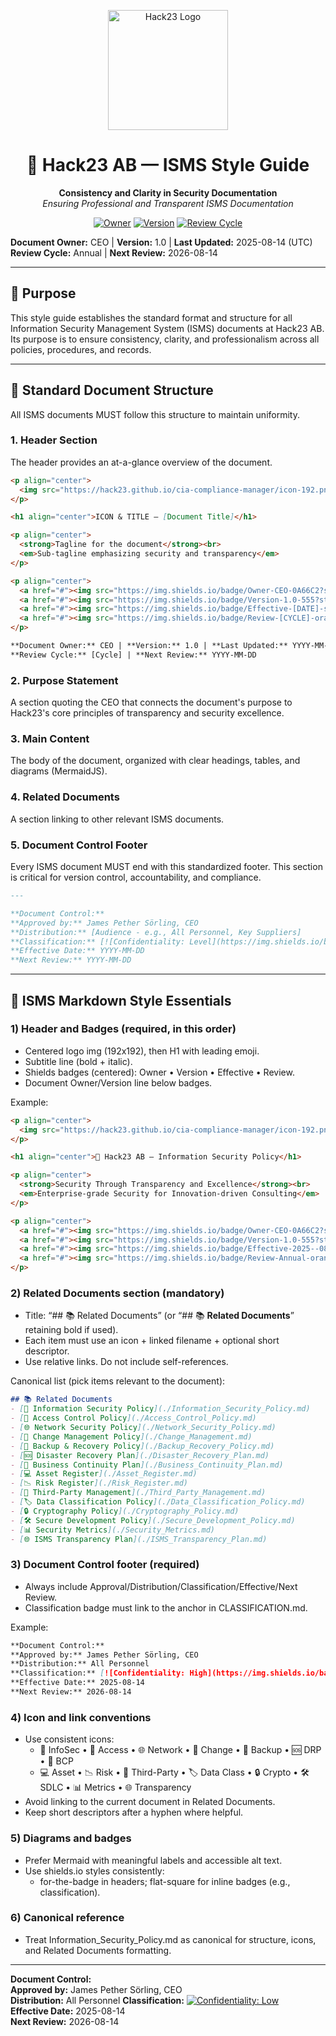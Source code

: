 <p align="center">
  <img src="https://hack23.github.io/cia-compliance-manager/icon-192.png" alt="Hack23 Logo" width="192" height="192">
</p>

<h1 align="center">🎨 Hack23 AB — ISMS Style Guide</h1>

<p align="center">
  <strong>Consistency and Clarity in Security Documentation</strong><br>
  <em>Ensuring Professional and Transparent ISMS Documentation</em>
</p>

<p align="center">
  <a href="#"><img src="https://img.shields.io/badge/Owner-CEO-0A66C2?style=for-the-badge" alt="Owner"/></a>
  <a href="#"><img src="https://img.shields.io/badge/Version-1.0-555?style=for-the-badge" alt="Version"/></a>
  <a href="#"><img src="https://img.shields.io/badge/Review-Annual-orange?style=for-the-badge" alt="Review Cycle"/></a>
</p>

**Document Owner:** CEO | **Version:** 1.0 | **Last Updated:** 2025-08-14 (UTC)  
**Review Cycle:** Annual | **Next Review:** 2026-08-14

---

## 🎯 **Purpose**

This style guide establishes the standard format and structure for all Information Security Management System (ISMS) documents at Hack23 AB. Its purpose is to ensure consistency, clarity, and professionalism across all policies, procedures, and records.

---

## 📄 **Standard Document Structure**

All ISMS documents MUST follow this structure to maintain uniformity.

### 1. **Header Section**

The header provides an at-a-glance overview of the document.

```markdown
<p align="center">
  <img src="https://hack23.github.io/cia-compliance-manager/icon-192.png" alt="Hack23 Logo" width="192" height="192">
</p>

<h1 align="center">ICON & TITLE — [Document Title]</h1>

<p align="center">
  <strong>Tagline for the document</strong><br>
  <em>Sub-tagline emphasizing security and transparency</em>
</p>

<p align="center">
  <a href="#"><img src="https://img.shields.io/badge/Owner-CEO-0A66C2?style=for-the-badge" alt="Owner"/></a>
  <a href="#"><img src="https://img.shields.io/badge/Version-1.0-555?style=for-the-badge" alt="Version"/></a>
  <a href="#"><img src="https://img.shields.io/badge/Effective-[DATE]-success?style=for-the-badge" alt="Effective Date"/></a>
  <a href="#"><img src="https://img.shields.io/badge/Review-[CYCLE]-orange?style=for-the-badge" alt="Review Cycle"/></a>
</p>

**Document Owner:** CEO | **Version:** 1.0 | **Last Updated:** YYYY-MM-DD (UTC)  
**Review Cycle:** [Cycle] | **Next Review:** YYYY-MM-DD
```

### 2. **Purpose Statement**

A section quoting the CEO that connects the document's purpose to Hack23's core principles of transparency and security excellence.

### 3. **Main Content**

The body of the document, organized with clear headings, tables, and diagrams (MermaidJS).

### 4. **Related Documents**

A section linking to other relevant ISMS documents.

### 5. **Document Control Footer**

Every ISMS document MUST end with this standardized footer. This section is critical for version control, accountability, and compliance.

```markdown
---

**Document Control:**  
**Approved by:** James Pether Sörling, CEO  
**Distribution:** [Audience - e.g., All Personnel, Key Suppliers]
**Classification:** [![Confidentiality: Level](https://img.shields.io/badge/C-[Level]-[Color]?style=flat-square)](./CLASSIFICATION.md#confidentiality-levels)  
**Effective Date:** YYYY-MM-DD  
**Next Review:** YYYY-MM-DD
```

---

## 📘 ISMS Markdown Style Essentials

### 1) Header and Badges (required, in this order)
- Centered logo img (192x192), then H1 with leading emoji.
- Subtitle line (bold + italic).
- Shields badges (centered): Owner • Version • Effective • Review.
- Document Owner/Version line below badges.

Example:
```markdown
<p align="center">
  <img src="https://hack23.github.io/cia-compliance-manager/icon-192.png" alt="Hack23 Logo" width="192" height="192">
</p>

<h1 align="center">🔐 Hack23 AB — Information Security Policy</h1>

<p align="center">
  <strong>Security Through Transparency and Excellence</strong><br>
  <em>Enterprise-grade Security for Innovation-driven Consulting</em>
</p>

<p align="center">
  <a href="#"><img src="https://img.shields.io/badge/Owner-CEO-0A66C2?style=for-the-badge" alt="Owner"/></a>
  <a href="#"><img src="https://img.shields.io/badge/Version-1.0-555?style=for-the-badge" alt="Version"/></a>
  <a href="#"><img src="https://img.shields.io/badge/Effective-2025--08--14-success?style=for-the-badge" alt="Effective Date"/></a>
  <a href="#"><img src="https://img.shields.io/badge/Review-Annual-orange?style=for-the-badge" alt="Review Cycle"/></a>
</p>
```

### 2) Related Documents section (mandatory)
- Title: “## 📚 Related Documents” (or “## 📚 **Related Documents**” retaining bold if used).
- Each item must use an icon + linked filename + optional short descriptor.
- Use relative links. Do not include self-references.

Canonical list (pick items relevant to the document):
```markdown
## 📚 Related Documents
- [🔐 Information Security Policy](./Information_Security_Policy.md)
- [🔑 Access Control Policy](./Access_Control_Policy.md)
- [🌐 Network Security Policy](./Network_Security_Policy.md)
- [📝 Change Management Policy](./Change_Management.md)
- [💾 Backup & Recovery Policy](./Backup_Recovery_Policy.md)
- [🆘 Disaster Recovery Plan](./Disaster_Recovery_Plan.md)
- [🔄 Business Continuity Plan](./Business_Continuity_Plan.md)
- [💻 Asset Register](./Asset_Register.md)
- [📉 Risk Register](./Risk_Register.md)
- [🤝 Third-Party Management](./Third_Party_Management.md)
- [🏷️ Data Classification Policy](./Data_Classification_Policy.md)
- [🔒 Cryptography Policy](./Cryptography_Policy.md)
- [🛠️ Secure Development Policy](./Secure_Development_Policy.md)
- [📊 Security Metrics](./Security_Metrics.md)
- [🌐 ISMS Transparency Plan](./ISMS_Transparency_Plan.md)
```

### 3) Document Control footer (required)
- Always include Approval/Distribution/Classification/Effective/Next Review.
- Classification badge must link to the anchor in CLASSIFICATION.md.

Example:
```markdown
**Document Control:**  
**Approved by:** James Pether Sörling, CEO  
**Distribution:** All Personnel  
**Classification:** [![Confidentiality: High](https://img.shields.io/badge/C-High-blue?style=flat-square)](./CLASSIFICATION.md#confidentiality-levels)  
**Effective Date:** 2025-08-14  
**Next Review:** 2026-08-14
```

### 4) Icon and link conventions
- Use consistent icons:
  - 🔐 InfoSec • 🔑 Access • 🌐 Network • 📝 Change • 💾 Backup • 🆘 DRP • 🔄 BCP
  - 💻 Asset • 📉 Risk • 🤝 Third-Party • 🏷️ Data Class • 🔒 Crypto • 🛠️ SDLC • 📊 Metrics • 🌐 Transparency
- Avoid linking to the current document in Related Documents.
- Keep short descriptors after a hyphen where helpful.

### 5) Diagrams and badges
- Prefer Mermaid with meaningful labels and accessible alt text.
- Use shields.io styles consistently:
  - for-the-badge in headers; flat-square for inline badges (e.g., classification).

### 6) Canonical reference
- Treat Information_Security_Policy.md as canonical for structure, icons, and Related Documents formatting.

---

**Document Control:**  
**Approved by:** James Pether Sörling, CEO  
**Distribution:** All Personnel
**Classification:** [![Confidentiality: Low](https://img.shields.io/badge/C-Low-yellow?style=flat-square)](./CLASSIFICATION.md#confidentiality-levels)  
**Effective Date:** 2025-08-14  
**Next Review:** 2026-08-14
